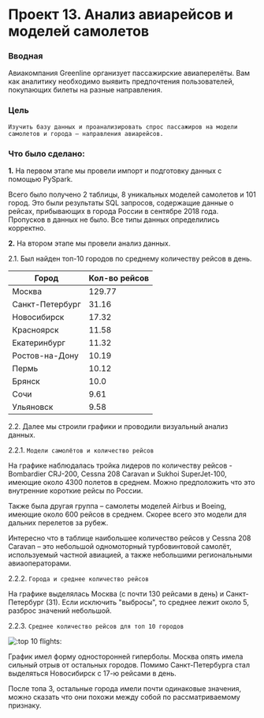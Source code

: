 # Проект 13. Анализ авиарейсов и моделей самолетов

### Вводная 
Авиакомпания Greenline организует пассажирские авиаперелёты. Вам как аналитику необходимо выявить предпочтения пользователей, покупающих билеты на разные направления.

### Цель

    Изучить базу данных и проанализировать спрос пассажиров на модели самолетов и города – направления авиарейсов.



### Что было сделано:

**1.** На первом этапе мы провели импорт и подготовку данных с помощью PySpark.

Всего было получено 2 таблицы, 8 уникальных моделей самолетов и 101 город. Это были результаты SQL запросов, содержащие данные о рейсах, прибывающих в города России в сентябре 2018 года. Пропусков в данных не было. Все типы данных определились корректно.

**2.** На втором этапе мы провели анализ данных.  

2.1. Был найден топ-10 городов по среднему количеству рейсов в день.


| Город           | Кол-во рейсов |
| --------------- | ------------- |
| Москва          | 129.77        |
| Санкт-Петербург | 31.16         |
| Новосибирск     | 17.32         |
| Красноярск      | 11.58         |
| Екатеринбург    | 11.32         |
| Ростов-на-Дону  | 10.19         |
| Пермь           | 10.12         |
| Брянск          | 10.0          |
| Сочи            | 9.61          |
| Ульяновск       | 9.58          |


2.2. Далее мы строили графики и проводили визуальный анализ данных.

2.2.1. `Модели самолётов и количество рейсов`

На графике наблюдалась тройка лидеров по количеству рейсов - Bombardier CRJ-200, Cessna 208 Caravan и Sukhoi SuperJet-100, имеющие около 4300 полетов в среднем. Можно предположить что это внутренние короткие рейсы по России.

Также была другая группа – самолеты моделей Airbus и Boeing, имеющие около 600 рейсов в среднем. Скорее всего это модели для дальних перелетов за рубеж.

Интересно что в таблице наибольшее количество рейсов у Cessna 208 Caravan – это небольшой одномоторный турбовинтовой самолёт, используемый частной авиацией, а также небольшими региональными авиаоператорами.

2.2.2. `Города и среднее количество рейсов`

На графике выделялась Москва (с почти 130 рейсами в день) и Санкт-Петербург (31). Если исключить "выбросы", то среднее лежит около 5, разброс значений небольшой.

2.2.3.  `Среднее количество рейсов для топ 10 городов`

<img src="https://i.imgur.com/NTI72h6.png" alt=":top 10 flights:" width="" height="" />

График имел форму односторонней гиперболы. Москва опять имела сильный отрыв от остальных городов. Помимо Санкт-Петербурга стал выделяться Новосибирск с 17-ю рейсами в день.

После топа 3, остальные города имели почти одинаковые значения, можно сказать что они похожи между собой по рассматриваемому признаку.
